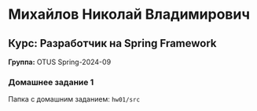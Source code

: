 # Михайлов Николай Владимирович

## Курс: Разработчик на Spring Framework
**Группа:** OTUS Spring-2024-09

### Домашнее задание 1
Папка с домашним заданием: `hw01/src`